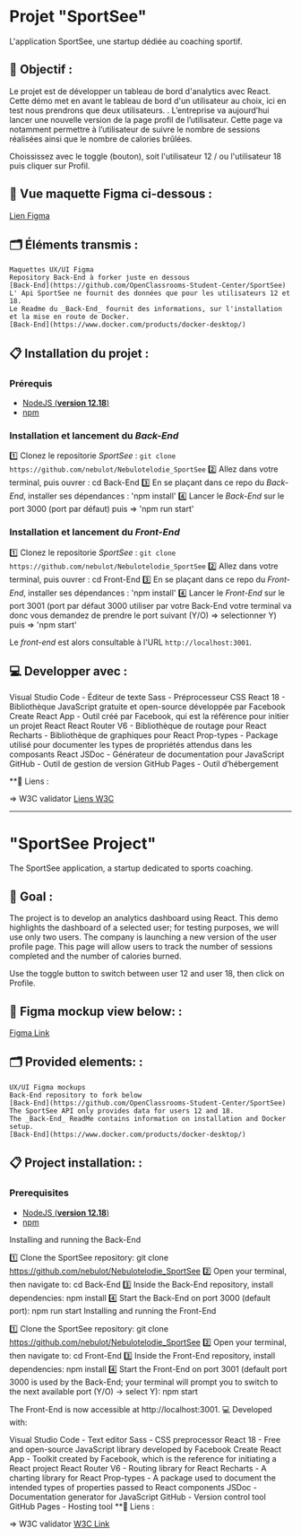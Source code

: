 # Projet "SportSee" </br>

L'application SportSee, une startup dédiée au coaching sportif.

## 🎯 Objectif : </br>

Le projet est de développer un tableau de bord d'analytics avec React.
Cette démo met en avant le tableau de bord d'un utilisateur au choix, ici en test nous prendrons que deux utilisateurs. .
L’entreprise va aujourd’hui lancer une nouvelle version de la page profil de l’utilisateur. Cette page va notamment permettre à l’utilisateur de suivre le nombre de sessions réalisées ainsi que le nombre de calories brûlées.

Choississez avec le toggle (bouton), soit l'utilisateur 12 / ou l'utilisateur 18 puis cliquer sur Profil.

## 📱 Vue maquette Figma ci-dessous : </br>

[Lien Figma](https://www.figma.com/design/BMomGVZqLZb811mDMShpLu/UI-design-Sportify-FR?node-id=0-1&p=f&t=Z9RwXQsRR5o0TR4p-0)

## 🗂️ Éléments transmis : </br>

    Maquettes UX/UI Figma
    Repository Back-End à forker juste en dessous
    [Back-End](https://github.com/OpenClassrooms-Student-Center/SportSee)
    L' Api SportSee ne fournit des données que pour les utilisateurs 12 et 18.
    Le Readme du _Back-End_ fournit des informations, sur l'installation et la mise en route de Docker.
    [Back-End](https://www.docker.com/products/docker-desktop/)

## 📋 Installation du projet : </br>

### Prérequis

- [NodeJS (**version 12.18**)](https://nodejs.org/en/)
- [npm](https://www.npmjs.com/)

### Installation et lancement du _Back-End_

1️⃣ Clonez le repositorie _SportSee_ :
`git clone https://github.com/nebulot/Nebulotelodie_SportSee`
2️⃣ Allez dans votre terminal, puis ouvrer :
cd Back-End
3️⃣ En se plaçant dans ce repo du _Back-End_, installer ses dépendances :
'npm install'
4️⃣ Lancer le _Back-End_ sur le port 3000 (port par défaut)
puis => 'npm run start'

### Installation et lancement du _Front-End_

1️⃣ Clonez le repositorie _SportSee_ :
`git clone https://github.com/nebulot/Nebulotelodie_SportSee`
2️⃣ Allez dans votre terminal, puis ouvrer :
cd Front-End
3️⃣ En se plaçant dans ce repo du _Front-End_, installer ses dépendances : 'npm install'
4️⃣ Lancer le _Front-End_ sur le port 3001 (port par défaut 3000 utiliser par votre Back-End votre terminal va donc vous demandez de prendre le port suivant (Y/O) => selectionner Y)
puis => 'npm start'

Le _front-end_ est alors consultable à l'URL `http://localhost:3001`.

## 💻 Developper avec : </br>

Visual Studio Code - Éditeur de texte
Sass - Préprocesseur CSS
React 18 - Bibliothèque JavaScript gratuite et open-source développée par Facebook
Create React App - Outil créé par Facebook, qui est la référence pour initier un projet React
React Router V6 - Bibliothèque de routage pour React
Recharts - Bibliothèque de graphiques pour React
Prop-types - Package utilisé pour documenter les types de propriétés attendus dans les composants React
JSDoc - Générateur de documentation pour JavaScript
GitHub - Outil de gestion de version
GitHub Pages - Outil d’hébergement

\*\*🔗 Liens : </br>

=> W3C validator
[Liens W3C](https://validator.w3.org/nu/?doc=https%3A%2F%2Fnebulot.github.io%2FNebulotelodie_SportSee%2F)

---

# "SportSee Project" </br>

The SportSee application, a startup dedicated to sports coaching.

## 🎯 Goal : </br>

The project is to develop an analytics dashboard using React.
This demo highlights the dashboard of a selected user; for testing purposes, we will use only two users.
The company is launching a new version of the user profile page. This page will allow users to track the number of sessions completed and the number of calories burned.

Use the toggle button to switch between user 12 and user 18, then click on Profile.

## 📱 Figma mockup view below: : </br>

[Figma Link](https://www.figma.com/design/BMomGVZqLZb811mDMShpLu/UI-design-Sportify-FR?node-id=0-1&p=f&t=Z9RwXQsRR5o0TR4p-0)

## 🗂️ Provided elements: : </br>

    UX/UI Figma mockups
    Back-End repository to fork below
    [Back-End](https://github.com/OpenClassrooms-Student-Center/SportSee)
    The SportSee API only provides data for users 12 and 18.
    The _Back-End_ ReadMe contains information on installation and Docker setup.
    [Back-End](https://www.docker.com/products/docker-desktop/)

## 📋 Project installation: : </br>

### Prerequisites

- [NodeJS (**version 12.18**)](https://nodejs.org/en/)
- [npm](https://www.npmjs.com/)

Installing and running the Back-End

1️⃣ Clone the SportSee repository:
git clone https://github.com/nebulot/Nebulotelodie_SportSee
2️⃣ Open your terminal, then navigate to:
cd Back-End
3️⃣ Inside the Back-End repository, install dependencies:
npm install
4️⃣ Start the Back-End on port 3000 (default port):
npm run start
Installing and running the Front-End

1️⃣ Clone the SportSee repository:
git clone https://github.com/nebulot/Nebulotelodie_SportSee
2️⃣ Open your terminal, then navigate to:
cd Front-End
3️⃣ Inside the Front-End repository, install dependencies:
npm install
4️⃣ Start the Front-End on port 3001 (default port 3000 is used by the Back-End; your terminal will prompt you to switch to the next available port (Y/O) → select Y):
npm start

The Front-End is now accessible at http://localhost:3001.
💻 Developed with: </br>

Visual Studio Code - Text editor
Sass - CSS preprocessor
React 18 - Free and open-source JavaScript library developed by Facebook
Create React App - Toolkit created by Facebook, which is the reference for initiating a React project
React Router V6 - Routing library for React
Recharts - A charting library for React
Prop-types - A package used to document the intended types of properties passed to React components
JSDoc - Documentation generator for JavaScript
GitHub - Version control tool
GitHub Pages - Hosting tool
\*\*🔗 Liens : </br>

=> W3C validator
[ W3C Link](https://validator.w3.org/nu/?doc=https%3A%2F%2Fnebulot.github.io%2FNebulotelodie_SportSee%2F)
